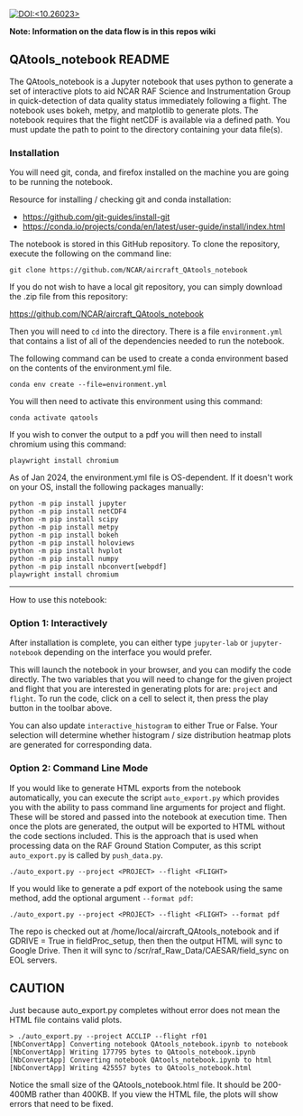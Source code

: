 [![DOI:<10.26023>](http://img.shields.io/badge/DOI-10.26023-green.svg)](https://doi.org/10.26023/a0e3-4n78)

__Note: Information on the data flow is in this repos wiki__
## QAtools_notebook README

The QAtools_notebook is a Jupyter notebook that uses python to generate a set of interactive plots to aid NCAR RAF Science and Instrumentation Group in quick-detection of data quality status immediately following a flight. The notebook uses bokeh, metpy, and matplotlib to generate plots. The notebook requires that the flight netCDF is available via a defined path. You must update the path to point to the directory containing your data file(s).

### Installation

You will need git, conda, and firefox installed on the machine you are going to be running the notebook. 

Resource for installing / checking git and conda installation:

* https://github.com/git-guides/install-git
* https://conda.io/projects/conda/en/latest/user-guide/install/index.html

The notebook is stored in this GitHub repository. To clone the repository, execute the following on the command line:

`git clone https://github.com/NCAR/aircraft_QAtools_notebook`

If you do not wish to have a local git repository, you can simply download the .zip file from this repository:

https://github.com/NCAR/aircraft_QAtools_notebook

Then you will need to `cd` into the directory. There is a file `environment.yml` that contains a list of all of the dependencies needed to run the notebook. 

The following command can be used to create a conda environment based on the contents of the environment.yml file. 

`conda env create --file=environment.yml`

You will then need to activate this environment using this command:

`conda activate qatools`

If you wish to conver the output to a pdf you will then need to install chromium using this command:

`playwright install chromium`

As of Jan 2024, the environment.yml file is OS-dependent. If it doesn't work on your OS, install the following packages manually:
```
python -m pip install jupyter
python -m pip install netCDF4
python -m pip install scipy
python -m pip install metpy
python -m pip install bokeh
python -m pip install holoviews
python -m pip install hvplot
python -m pip install numpy
python -m pip install nbconvert[webpdf]
playwright install chromium
```

-----

How to use this notebook:

### Option 1: Interactively

After installation is complete, you can either type `jupyter-lab` or `jupyter-notebook` depending on the interface you would prefer.

This will launch the notebook in your browser, and you can modify the code directly. The two variables that you will need to change for the given project and flight that you are interested in generating plots for are: `project` and `flight`. To run the code, click on a cell to select it, then press the play button in the toolbar above.

You can also update `interactive_histogram` to either True or False. Your selection will determine whether histogram / size distribution heatmap plots are generated for corresponding data. 

### Option 2: Command Line Mode

If you would like to generate HTML exports from the notebook automatically, you can execute the script `auto_export.py` which provides you with the ability to pass command line arguments for project and flight. These will be stored and passed into the notebook at execution time. Then once the plots are generated, the output will be exported to HTML without the code sections included. This is the approach that is used when processing data on the RAF Ground Station Computer, as this script `auto_export.py` is called by `push_data.py`. 

`./auto_export.py --project <PROJECT> --flight <FLIGHT>`

If you would like to generate a pdf export of the notebook using the same method, add the optional argument `--format pdf`:

`./auto_export.py --project <PROJECT> --flight <FLIGHT> --format pdf`

The repo is checked out at /home/local/aircraft_QAtools_notebook and if GDRIVE = True in fieldProc_setup, then then the output HTML will sync to Google Drive. Then it will sync to /scr/raf_Raw_Data/CAESAR/field_sync on EOL servers.

## CAUTION

Just because auto_export.py completes without error does not mean the HTML file contains valid plots. 

```
> ./auto_export.py --project ACCLIP --flight rf01
[NbConvertApp] Converting notebook QAtools_notebook.ipynb to notebook
[NbConvertApp] Writing 177795 bytes to QAtools_notebook.ipynb
[NbConvertApp] Converting notebook QAtools_notebook.ipynb to html
[NbConvertApp] Writing 425557 bytes to QAtools_notebook.html
```
Notice the small size of the QAtools_notebook.html file. It should be 200-400MB rather than 400KB. If you view the HTML file, the plots will show errors that need to be fixed.

